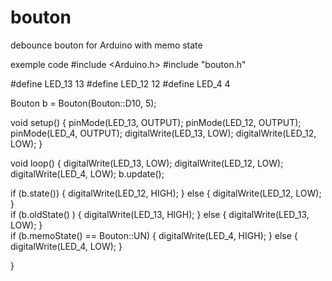 # bouton
debounce bouton for Arduino with memo state 

exemple code
#include <Arduino.h> 
#include "bouton.h"

#define LED_13 13
#define LED_12 12
#define LED_4 4

Bouton b = Bouton(Bouton::D10, 5);

void setup() {
  pinMode(LED_13, OUTPUT);
  pinMode(LED_12, OUTPUT);
  pinMode(LED_4, OUTPUT);
  digitalWrite(LED_13, LOW);
  digitalWrite(LED_12, LOW);
}

void loop() {
  digitalWrite(LED_13, LOW);
  digitalWrite(LED_12, LOW);
  digitalWrite(LED_4, LOW);
  b.update();
      
  if (b.state()) {
      digitalWrite(LED_12, HIGH);
  }
  else {
      digitalWrite(LED_12, LOW);
  }  
  if (b.oldState() ) {
      digitalWrite(LED_13, HIGH);
  } 
   else {
      digitalWrite(LED_13, LOW);
  }   
  if (b.memoState() == Bouton::UN) {
      digitalWrite(LED_4, HIGH);
  }
  else {
      digitalWrite(LED_4, LOW);
  }    
  
}
